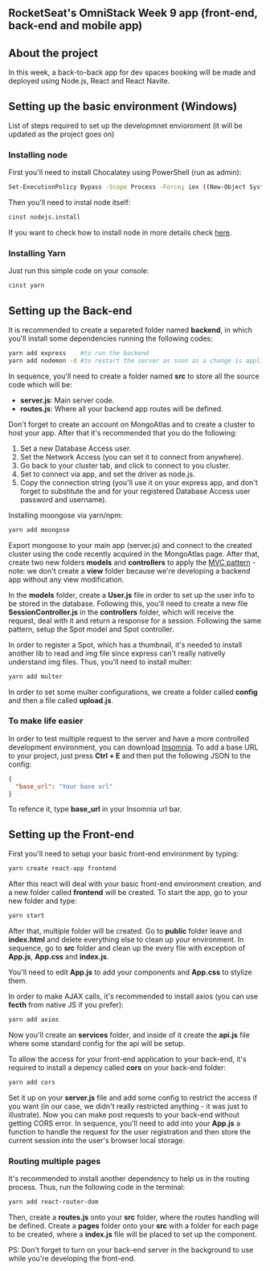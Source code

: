## RocketSeat's OmniStack Week 9 app (front-end, back-end and mobile app)

## About the project
In this week, a back-to-back app for dev spaces booking will be made and deployed using Node.js, React and React Navite.

## Setting up the basic environment (Windows)
List of steps required to set up the developmnet envioroment (it will be updated as the project goes on)
### Installing node
First you'll need to install Chocalatey using PowerShell (run as admin):
```bash
Set-ExecutionPolicy Bypass -Scope Process -Force; iex ((New-Object System.Net.WebClient).DownloadString('https://chocolatey.org/install.ps1'))
```
Then you'll need to instal node itself:
```bash
cinst nodejs.install
```
If you want to check how to install node in more details check [here](https://nodejs.org/en/download/package-manager/).
### Installing Yarn
Just run this simple code on your console:
```bash
cinst yarn
```

## Setting up the Back-end
It is recommended to create a separeted folder named **backend**, in which you'll install some dependencies running the following codes:
```bash
yarn add express    #to run the backend
yarn add nodemon -d #to restart the server as soon as a change is applied in dev mode
```
In sequence, you'll need to create a folder named **src** to store all the source code which will be:
- **server.js**: Main server code.
- **routes.js**: Where all your backend app routes will be defined.

Don't forget to create an account on MongoAtlas and to create a cluster to host your app. After that it's recommended that you do the following:
1. Set a new Database Access user.
2. Set the Network Access (you can set it to connect from anywhere).
3. Go back to your cluster tab, and click to connect to you cluster.
4. Set to connect via app, and set the driver as node.js.
5. Copy the connection string (you'll use it on your express app, and don't forget to substitute the <password> and <username> for your registered Database Access user password and username).

Installing moongose via yarn/npm:
```bash
yarn add moongose
```
Export mongoose to your main app (server.js) and connect to the created cluster using the code recently acquired in the MongoAtlas page. After that, create two new folders **models** and **controllers** to apply the [MVC pattern](https://pt.wikipedia.org/wiki/MVC) - note: we don't create a **view** folder because we're developing a backend app without any view modification.

In the **models** folder, create a **User.js** file in order to set up the user info to be stored in the database. Following this, you'll need to create a new file **SessionController.js** in the **controllers** folder, which will receive the request, deal with it and return a response for a session. Following the same pattern, setup the Spot model and Spot controller.

In order to register a Spot, which has a thumbnail, it's needed to install another lib to read and img file since express can't really nativelly understand img files. Thus, you'll need to install multer:
```bash
yarn add multer
```
In order to set some multer configurations, we create a folder called **config** and then a file called **upload.js**.

### To make life easier
In order to test multiple request to the server and have a more controlled development environment, you can download [Insomnia](https://insomnia.rest/). To add a base URL to your project, just press **Ctrl + E** and then put the following JSON to the config:
```JSON
{
  "base_url": "Your base url"
}
```
To refence it, type **base_url** in your Insomnia url bar.

## Setting up the Front-end
First you'll need to setup your basic front-end environment by typing:
```bash
yarn create react-app frontend
```
After this react will deal with your basic front-end environment creation, and a new folder called **frontend** will be created. To start the app, go to your new folder and type:
```bash
yarn start
```
After that, multiple folder will be created. Go to **public** folder leave and **index.html** and delete everything else to clean up your environment. In sequence, go to **src** folder and clean up the every file with exception of **App.js**, **App.css** and **index.js**.

You'll need to edit **App.js** to add your components and **App.css** to stylize them.

In order to make AJAX calls, it's recommended to install axios (you can use **fecth** from native JS if you prefer):
```bash
yarn add axios
```
Now you'll create an **services** folder, and inside of it create the **api.js** file where some standard config for the api will be setup.

To allow the access for your front-end application to your back-end, it's required to install a depency called **cors** on your back-end folder:
```bash
yarn add cors
```
Set it up on your **server.js** file and add some config to restrict the access if you want (in our case, we didn't really restricted anything - it was just to illustrate). Now you can make post requests to your back-end without getting CORS error.
In sequence, you'll need to add into your **App.js** a function to handle the request for the user registration and then store the current session into the user's browser local storage.

### Routing multiple pages
It's recommended to install another dependency to help us in the routing process. Thus, run the following code in the terminal:
```bash
yarn add react-router-dom
```
Then, create a **routes.js** onto your **src** folder, where the routes handling will be defined.
Create a **pages** folder onto your **src** with a folder for each page to be created, where a **index.js** file will be placed to set up the component.

PS: Don't forget to turn on your back-end server in the background to use while you're developing the front-end.